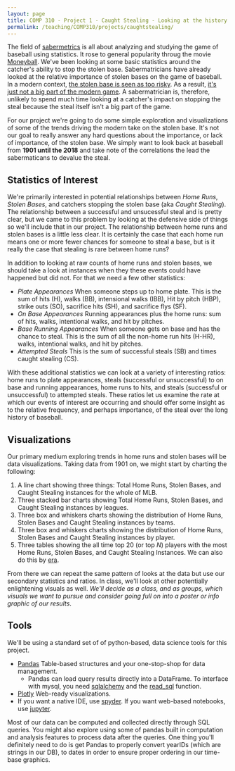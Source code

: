 ```yaml
---
layout: page
title: COMP 310 - Project 1 - Caught Stealing - Looking at the history of Stolen Bases in MLB
permalink: /teaching/COMP310/projects/caughtstealing/
---
```


The field of [sabermetrics](https://en.wikipedia.org/wiki/Sabermetrics) is all about analyzing and studying the game of baseball using statistics. It rose to general popularity throug the movie [Moneyball](https://www.imdb.com/title/tt1210166/). We've been looking at some basic statistics around the catcher's ability to stop the stolen base. Sabermatricians have already looked at the relative importance of stolen bases on the game of baseball.  In a modern context, [the stolen base is seen as too risky](https://batflipsandnerds.com/2018/11/03/analytics-and-its-effects-on-the-mlb-the-stolen-base/). As a result, [it's just not a big part of the modern game](https://athlonsports.com/mlb/whats-stolen-base).  A sabermatrician is, therefore, unlikely to spend much time looking at a catcher's impact on stopping the steal because the steal itself isn't a big part of the game.

For our project we're going to do some simple exploration and visualizations of some of the trends driving the modern take on the stolen base. It's not our goal to really answer any hard questions about the importance, or lack of importance, of the stolen base. We simply want to look back at baseball from **1901 until the 2018** and take note of the correlations the lead the sabermaticans to devalue the steal.

## Statistics of Interest

We're primarily interested in potential relationships between *Home Runs*, *Stolen Bases*, and catchers stopping the stolen base (aka *Caught Stealing*). The relationship between a successful and unsucessful steal and is pretty clear, but we came to this problem by looking at the defensive side of things so we'll include that in our project. The relationship between home runs and stolen bases is a little less clear. It is certainly the case that each home run means one or more fewer chances for someone to steal a base, but is it really the case that stealing is rare between home runs?

In addition to looking at raw counts of home runs and stolen bases, we should take a look at instances when they these events could have happened but did not. For that we need a few other statistics:
  * *Plate Appearances* When someone steps up to home plate. This is the sum of hits (H), walks (BB), intensional walks (IBB), Hit by pitch (HBP), strike outs (SO), sacrifice hits (SH), and sacrifice flys (SF).
  * *On Base Appearances* Running appearances plus the home runs: sum of hits, walks, intentional walks, and hit by pitches.
  * *Base Running Appearances* When someone gets on base and has the chance to steal.  This is the sum of all the non-home run hits (H-HR), walks, intentional walks, and hit by pitches.
  * *Attempted Steals* This is the sum of successful steals (SB) and times caught stealing (CS).

With these additional statistics we can look at a variety of interesting ratios: home runs to plate appearances, steals (successful or unsuccessful) to on base and running appearances, home runs to hits, and steals (successful or unsuccessful) to attempted steals. These ratios let us examine the rate at which our events of interest are occurring and should offer some insight as to the relative frequency, and perhaps importance, of the steal over the long history of baseball.

## Visualizations

Our primary medium exploring trends in home runs and stolen bases will be data visualizations.  Taking data from 1901 on, we might start by charting the following:

   1. A line chart showing three things: Total Home Runs, Stolen Bases, and Caught Stealing instances for the whole of MLB.
   2. Three stacked bar charts showing Total Home Runs, Stolen Bases, and Caught Stealing instances by leagues.
   3. Three box and whiskers charts showing the distribution of Home Runs, Stolen Bases and Caught Stealing instances by teams.
   4. Three box and whiskers charts showing the distribution of Home Runs, Stolen Bases and Caught Stealing instances by player.
   6. Three tables showing the all time top 20 (or top *N*) players with the most Home Runs, Stolen Bases, and Caught Stealing Instances. We can also do this by [era](https://www.billjamesonline.com/dividing_baseball_history_into_eras/).

From there we can repeat the same pattern of looks at the data but use our secondary statistics and ratios.  In class, we'll look at other potentially enlightening visuals as well.  *We'll decide as a class, and as groups, which visuals we want to pursue and consider going full on into a poster or info graphic of our results*.

## Tools

We'll be using a standard set of of python-based, data science tools for this project.

   * [Pandas](https://pandas.pydata.org/docs/) Table-based structures and your one-stop-shop for data management.
     * Pandas can load query results directly into a DataFrame.  To interface with mysql, you need [sqlalchemy](https://pythontic.com/pandas/serialization/mysql) and the [read_sql](https://pandas.pydata.org/pandas-docs/stable/reference/api/pandas.read_sql.html) function.
   * [Plotly](https://plotly.com/python/) Web-ready visualizations.
   * If you want a native IDE, use [spyder](https://www.spyder-ide.org/).  If you want web-based notebooks, use [jupyter](https://jupyter.org/).

Most of our data can be computed and collected directly through SQL queries.  You might also explore using some of pandas built in computation and analysis features to process data after the queries.  One thing you'll definitely need to do is get Pandas to properly convert yearIDs (which are strings in our DB), to dates in order to ensure proper ordering in our time-base graphics.
